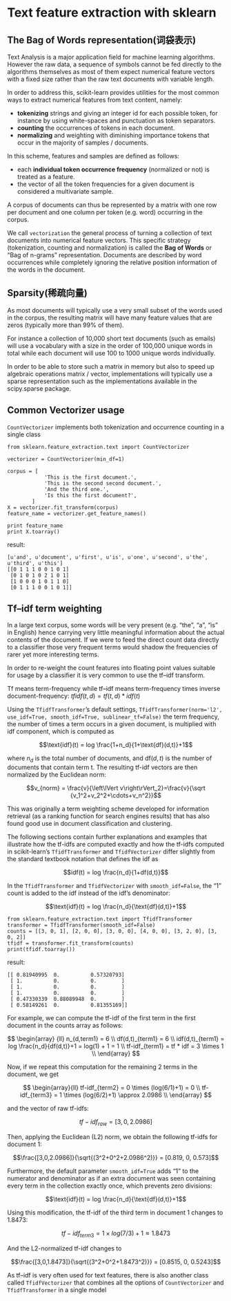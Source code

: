 # Text feature extraction with sklearn

## The Bag of Words representation(词袋表示)

Text Analysis is a major application field for machine learning algorithms. However the raw data, a sequence of symbols cannot be fed directly to the algorithms themselves as most of them expect numerical feature vectors with a fixed size rather than the raw text documents with variable length.

In order to address this, scikit-learn provides utilities for the most common ways to extract numerical features from text content, namely:

* **tokenizing** strings and giving an integer id for each possible token, for instance by using white-spaces and punctuation as token separators.
* **counting** the occurrences of tokens in each document.
* **normalizing** and weighting with diminishing importance tokens that occur in the majority of samples / documents.

In this scheme, features and samples are defined as follows:

* each **individual token occurrence frequency** (normalized or not) is treated as a feature.
* the vector of all the token frequencies for a given document is considered a multivariate sample.

A corpus of documents can thus be represented by a matrix with one row per document and one column per token (e.g. word) occurring in the corpus.

We call `vectorization` the general process of turning a collection of text documents into numerical feature vectors. This specific strategy (tokenization, counting and normalization) is called the **Bag of Words** or “Bag of n-grams” representation. Documents are described by word occurrences while completely ignoring the relative position information of the words in the document.

## Sparsity(稀疏向量)

As most documents will typically use a very small subset of the words used in the corpus, the resulting matrix will have many feature values that are zeros (typically more than 99% of them).

For instance a collection of 10,000 short text documents (such as emails) will use a vocabulary with a size in the order of 100,000 unique words in total while each document will use 100 to 1000 unique words individually.

In order to be able to store such a matrix in memory but also to speed up algebraic operations matrix / vector, implementations will typically use a sparse representation such as the implementations available in the scipy.sparse package.

## Common Vectorizer usage

`CountVectorizer` implements both tokenization and occurrence counting in a single class

```
from sklearn.feature_extraction.text import CountVectorizer

vectorizer = CountVectorizer(min_df=1)

corpus = [
 			'This is the first document.',
    		'This is the second second document.',
    		'And the third one.',
			'Is this the first document?',
		]
X = vectorizer.fit_transform(corpus)
feature_name = vectorizer.get_feature_names()

print feature_name
print X.toarray()
```

result:

```
[u'and', u'document', u'first', u'is', u'one', u'second', u'the', u'third', u'this']
[[0 1 1 1 0 0 1 0 1]
 [0 1 0 1 0 2 1 0 1]
 [1 0 0 0 1 0 1 1 0]
 [0 1 1 1 0 0 1 0 1]]
```

## Tf–idf term weighting

In a large text corpus, some words will be very present (e.g. “the”, “a”, “is” in English) hence carrying very little meaningful information about the actual contents of the document. If we were to feed the direct count data directly to a classifier those very frequent terms would shadow the frequencies of rarer yet more interesting terms.

In order to re-weight the count features into floating point values suitable for usage by a classifier it is very common to use the tf–idf transform.

Tf means term-frequency while tf–idf means term-frequency times inverse document-frequency: $tfidf(t,d) = tf(t,d) * idf(t)$

Using the `TfidfTransformer`’s default settings, `TfidfTransformer(norm='l2', use_idf=True, smooth_idf=True, sublinear_tf=False)` the term frequency, the number of times a term occurs in a given document, is multiplied with idf component, which is computed as

$$\text{idf}(t) = log \frac{1+n_d}{1+\text{df}(d,t)}+1$$

where $n_d$ is the total number of documents, and $\text{df}(d,t)$ is the number of documents that contain term t. The resulting tf-idf vectors are then normalized by the Euclidean norm:

$$v_{norm} = \frac{v}{\left\lVert v\right\rVert_2}=\frac{v}{\sqrt {v_1^2+v_2^2+\cdots+v_n^2}}$$

This was originally a term weighting scheme developed for information retrieval (as a ranking function for search engines results) that has also found good use in document classification and clustering.

The following sections contain further explanations and examples that illustrate how the tf-idfs are computed exactly and how the tf-idfs computed in scikit-learn’s `TfidfTransformer` and `TfidfVectorizer` differ slightly from the standard textbook notation that defines the idf as

$$idf(t) = log \frac{n_d}{1+df(d,t)}$$

In the `TfidfTransformer` and `TfidfVectorizer` with `smooth_idf=False`, the “1” count is added to the idf instead of the idf’s denominator:

$$\text{idf}(t) = log \frac{n_d}{\text{df}(d,t)}+1$$

```
from sklearn.feature_extraction.text import TfidfTransformer
transformer = TfidfTransformer(smooth_idf=False)
counts = [[3, 0, 1], [2, 0, 0], [3, 0, 0], [4, 0, 0], [3, 2, 0], [3, 0, 2]]
tfidf = transformer.fit_transform(counts)
print(tfidf.toarray())
```

result:

```
[[ 0.81940995  0.          0.57320793]
 [ 1.          0.          0.        ]
 [ 1.          0.          0.        ]
 [ 1.          0.          0.        ]
 [ 0.47330339  0.88089948  0.        ]
 [ 0.58149261  0.          0.81355169]]
```

For example, we can compute the tf-idf of the first term in the first document in the counts array as follows:

$$
\begin{array} {ll}
n_{d,term1} = 6 \\
df(d,t)_{term1} = 6 \\
idf(d,t)_{term1} = log \frac{n_d}{df(d,t)}+1 = log(1) + 1 = 1 \\
tf-idf_{term1} = tf * idf = 3 \times 1 \\
\end{array}
$$

Now, if we repeat this computation for the remaining 2 terms in the document, we get

$$
\begin{array}{ll}
tf-idf_{term2} = 0 \times (log(6/1)+1) = 0 \\
tf-idf_{term3} = 1 \times (log(6/2)+1) \approx 2.0986 \\
\end{array}
$$

and the vector of raw tf-idfs:

$$tf-idf_{raw} = [3, 0, 2.0986]$$

Then, applying the Euclidean (L2) norm, we obtain the following tf-idfs for document 1:

$$\frac{[3,0,2.0986]}{\sqrt{(3^2+0^2+2.0986^2)}} = [0.819, 0, 0.573]$$

Furthermore, the default parameter `smooth_idf=True` adds “1” to the numerator and denominator as if an extra document was seen containing every term in the collection exactly once, which prevents zero divisions:

$$\text{idf}(t) = log \frac{n_d}{\text{df}(d,t)}+1$$

Using this modification, the tf-idf of the third term in document 1 changes to $1.8473$:

$$tf-idf_{term3} = 1\times log(7/3)+1\approx1.8473$$

And the L2-normalized tf-idf changes to

$$\frac{[3,0,1.8473]}{\sqrt{(3^2+0^2+1.8473^2)}} = [0.8515, 0, 0.5243]$$

As tf–idf is very often used for text features, there is also another class called `TfidfVectorizer` that combines all the options of `CountVectorizer` and `TfidfTransformer` in a single model

